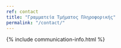 ```yaml
---
ref: contact
title: "Γραμματεία Τμήματος Πληροφορικής"
permalink: "/contact/"
---
```


{% include communication-info.html %}
